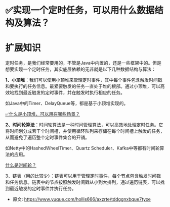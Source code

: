 # ✅实现一个定时任务，可以用什么数据结构及算法？
<!--page header-->

<a name="MDJjT"></a>
# 扩展知识

定时任务，是我们经常要用的，不管是Java中内置的，还是一些框架中的。但是想要实现一个定时任务，其实底层依赖的无非就是以下几种数据结构与算法：

**1、小顶堆**：我们可以使用小顶堆来管理定时事件，其中每个事件包含触发时间戳和要执行的任务信息。最紧要触发的任务一直处于堆的根部。通过小顶堆，可以高效地找到最近触发的定时事件，并在触发时执行相应的任务。

如Java中的Timer、DelayQueue等，都是基于小顶堆实现的。

[✅什么是小顶堆，可以用在哪些场景？](https://www.yuque.com/hollis666/axzrte/ukua4c5v1sf2rk7c?view=doc_embed)

**2、时间轮算法**：时间轮算法是一种时间管理算法，可以高效地处理定时任务。它将时间划分成若干个时间槽，并使用循环队列来存储在每个时间槽上触发的任务，从而避免了遍历整个定时事件集合的开销。

如Netty中的HashedWheelTimer、Quartz Scheduler、Kafka中等都有时间轮算法的应用。

[什么是时间轮？](https://www.yuque.com/hollis666/axzrte/vsrvc5hbu3falecp?view=doc_embed)

3、链表（用的比较少）：链表可以用于管理定时事件，每个节点包含触发时间戳和任务信息。链表中的节点按照触发时间戳从小到大排列，通过遍历链表，可以找到最近触发的定时事件并执行任务。


<!--page footer-->
- 原文: <https://www.yuque.com/hollis666/axzrte/tddggnxbque7tyxe>
